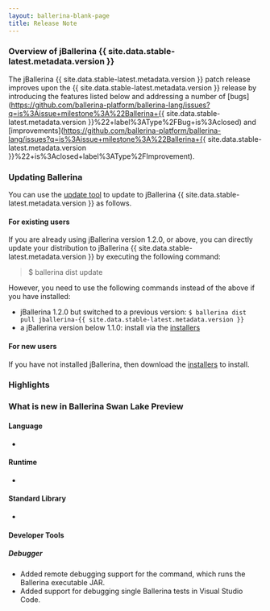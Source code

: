 ```yaml
---
layout: ballerina-blank-page
title: Release Note
---
```

### Overview of jBallerina {{ site.data.stable-latest.metadata.version }}
The jBallerina {{ site.data.stable-latest.metadata.version }} patch release improves upon the {{ site.data.stable-latest.metadata.version }} release by introducing the features listed below and addressing a number of [bugs](https://github.com/ballerina-platform/ballerina-lang/issues?q=is%3Aissue+milestone%3A%22Ballerina+{{ site.data.stable-latest.metadata.version }}%22+label%3AType%2FBug+is%3Aclosed) and [improvements](https://github.com/ballerina-platform/ballerina-lang/issues?q=is%3Aissue+milestone%3A%22Ballerina+{{ site.data.stable-latest.metadata.version }}%22+is%3Aclosed+label%3AType%2FImprovement).

### Updating Ballerina

You can use the [update tool](/learn/keeping-ballerina-up-to-date/) to update to jBallerina {{ site.data.stable-latest.metadata.version }} as follows.

#### For existing users

If you are already using jBallerina version 1.2.0, or above, you can directly update your distribution to jBallerina {{ site.data.stable-latest.metadata.version }} by executing the following command:

> $ ballerina dist update

However, you need to use the following commands instead of the above if you have installed:

- jBallerina 1.2.0 but switched to a previous version: `$ ballerina dist pull jballerina-{{ site.data.stable-latest.metadata.version }}`
- a jBallerina version below 1.1.0: install via the [installers](/downloads/)

#### For new users

If you have not installed jBallerina, then download the [installers](/downloads/) to install.

### Highlights

### What is new in Ballerina Swan Lake Preview <VERSION>

#### Language
-

#### Runtime
-

#### Standard Library
- 

#### Developer Tools

##### Debugger

- Added remote debugging support for the command, which runs the Ballerina executable JAR.
- Added support for debugging single Ballerina tests in Visual Studio Code.

